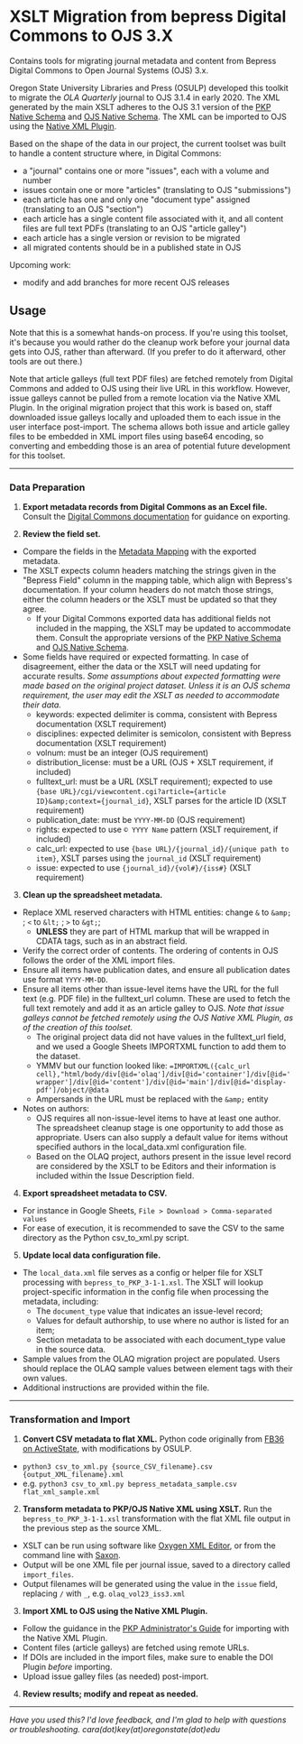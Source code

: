 # XSLT Migration from bepress Digital Commons to OJS 3.X

Contains tools for migrating journal metadata and content from Bepress Digital Commons to Open Journal Systems (OJS) 3.x.

Oregon State University Libraries and Press (OSULP) developed this toolkit to migrate the _OLA Quarterly_ journal to OJS 3.1.4 in early 2020. The XML generated by the main XSLT adheres to the OJS 3.1 version of the [PKP Native Schema](https://github.com/pkp/pkp-lib/blob/main/plugins/importexport/native/pkp-native.xsd) and [OJS Native Schema](https://github.com/pkp/ojs/blob/main/plugins/importexport/native/native.xsd). The XML can be imported to OJS using the [Native XML Plugin](https://docs.pkp.sfu.ca/admin-guide/en/data-import-and-export#native-xml-plugin). 

Based on the shape of the data in our project, the current toolset was built to handle a content structure where, in Digital Commons:

- a "journal" contains one or more "issues", each with a volume and number
- issues contain one or more "articles" (translating to OJS "submissions")
- each article has one and only one "document type" assigned (translating to an OJS "section")
- each article has a single content file associated with it, and all content files are full text PDFs (translating to an OJS "article galley")
- each article has a single version or revision to be migrated
- all migrated contents should be in a published state in OJS

Upcoming work:

* modify and add branches for more recent OJS releases

## Usage

Note that this is a somewhat hands-on process. If you're using this toolset, it's because you would rather do the cleanup work before your journal data gets into OJS, rather than afterward. (If you prefer to do it afterward, other tools are out there.)

Note that article galleys (full text PDF files) are fetched remotely from Digital Commons and added to OJS using their live URL in this workflow. However, issue galleys cannot be pulled from a remote location via the Native XML Plugin. In the original migration project that this work is based on, staff downloaded issue galleys locally and uploaded them to each issue in the user interface post-import. The schema allows both issue and article galley files to be embedded in XML import files using base64 encoding, so converting and embedding those is an area of potential future development for this toolset.  

- - - - - - - -

### Data Preparation

1. __Export metadata records from Digital Commons as an Excel file.__ Consult the [Digital Commons documentation](https://bepress.com/reference_guide_dc/batch-upload-export-revise/) for guidance on exporting. 

2. __Review the field set.__ 

- Compare the fields in the [Metadata Mapping](https://github.com/osulp/bepress-ojs-xslt/wiki/Metadata-Mapping) with the exported metadata.
- The XSLT expects column headers matching the strings given in the "Bepress Field" column in the mapping table, which align with Bepress's documentation. If your column headers do not match those strings, either the column headers or the XSLT must be updated so that they agree.
    - If your Digital Commons exported data has additional fields not included in the mapping, the XSLT may be updated to accommodate them. Consult the appropriate versions of the [PKP Native Schema](https://github.com/pkp/pkp-lib/blob/main/plugins/importexport/native/pkp-native.xsd) and [OJS Native Schema](https://github.com/pkp/ojs/blob/main/plugins/importexport/native/native.xsd).
- Some fields have required or expected formatting. In case of disagreement, either the data or the XSLT will need updating for accurate results. _Some assumptions about expected formatting were made based on the original project dataset. Unless it is an OJS schema requirement, the user may edit the XSLT as needed to accommodate their data._
    - keywords: expected delimiter is comma, consistent with Bepress documentation (XSLT requirement)
    - disciplines: expected delimiter is semicolon, consistent with Bepress documentation (XSLT requirement)
    - volnum: must be an integer (OJS requirement)
    - distribution_license: must be a URL (OJS + XSLT requirement, if included)
    - fulltext_url: must be a URL (XSLT requirement); expected to use `{base URL}/cgi/viewcontent.cgi?article={article ID}&amp;context={journal_id}`, XSLT parses for the article ID (XSLT requirement)
    - publication_date: must be `YYYY-MM-DD` (OJS requirement)
    - rights: expected to use `© YYYY Name` pattern (XSLT requirement, if included)
    - calc_url: expected to use `{base URL}/{journal_id}/{unique path to item}`, XSLT parses using the `journal_id` (XSLT requirement)
    - issue: expected to use `{journal_id}/{vol#}/{iss#}` (XSLT requirement)

3. __Clean up the spreadsheet metadata.__ 

- Replace XML reserved characters with HTML entities: change `&` to `&amp;` ; `<` to `&lt;` ; `>` to `&gt;`;
    - __UNLESS__ they are part of HTML markup that will be wrapped in CDATA tags, such as in an abstract field.
- Verify the correct order of contents. The ordering of contents in OJS follows the order of the XML import files.
- Ensure all items have publication dates, and ensure all publication dates use format `YYYY-MM-DD`.
- Ensure all items other than issue-level items have the URL for the full text (e.g. PDF file) in the fulltext_url column. These are used to fetch the full text remotely and add it as an article galley to OJS. _Note that issue galleys cannot be fetched remotely using the OJS Native XML Plugin, as of the creation of this toolset._
    - The original project data did not have values in the fulltext_url field, and we used a Google Sheets IMPORTXML function to add them to the dataset. 
    - YMMV but our function looked like: `=IMPORTXML({calc_url cell},"html/body/div[@id='olaq']/div[@id='container']/div[@id='wrapper']/div[@id='content']/div[@id='main']/div[@id='display-pdf']/object/@data`
    - Ampersands in the URL must be replaced with the `&amp;` entity
- Notes on authors: 
    - OJS requires all non-issue-level items to have at least one author. The spreadsheet cleanup stage is one opportunity to add those as appropriate. Users can also supply a default value for items without specified authors in the local_data.xml configuration file.
    - Based on the OLAQ project, authors present in the issue level record are considered by the XSLT to be Editors and their information is included within the Issue Description field.   

4. __Export spreadsheet metadata to CSV.__

- For instance in Google Sheets, `File > Download > Comma-separated values` 
- For ease of execution, it is recommended to save the CSV to the same directory as the Python csv_to_xml.py script.

5. __Update local data configuration file.__ 

- The `local_data.xml` file serves as a config or helper file for XSLT processing with `bepress_to_PKP_3-1-1.xsl`. The XSLT will lookup project-specific information in the config file when processing the metadata, including:
    - The `document_type` value that indicates an issue-level record;
    - Values for default authorship, to use where no author is listed for an item;
    - Section metadata to be associated with each document_type value in the source data.
- Sample values from the OLAQ migration project are populated. Users should replace the OLAQ sample values between element tags with their own values.
- Additional instructions are provided within the file.

- - - - -

### Transformation and Import

1. __Convert CSV metadata to flat XML.__ Python code originally from [FB36 on ActiveState](https://code.activestate.com/recipes/577423-convert-csv-to-xml/), with modifications by OSULP.

- `python3 csv_to_xml.py {source_CSV_filename}.csv {output_XML_filename}.xml`
- e.g. `python3 csv_to_xml.py bepress_metadata_sample.csv flat_xml_sample.xml`

2. __Transform metadata to PKP/OJS Native XML using XSLT.__ Run the `bepress_to_PKP_3-1-1.xsl` transformation with the flat XML file output in the previous step as the source XML. 
 
- XSLT can be run using software like [Oxygen XML Editor](https://www.oxygenxml.com), or from the command line with [Saxon](http://saxon.sourceforge.net). 
- Output will be one XML file per journal issue, saved to a directory called `import_files`. 
- Output filenames will be generated using the value in the `issue` field, replacing `/` with `_`, e.g. `olaq_vol23_iss3.xml` 

3. __Import XML to OJS using the Native XML Plugin.__ 

- Follow the guidance in the [PKP Administrator's Guide](https://docs.pkp.sfu.ca/admin-guide/en/data-import-and-export#native-xml-plugin) for importing with the Native XML Plugin.
- Content files (article galleys) are fetched using remote URLs.  
- If DOIs are included in the import files, make sure to enable the DOI Plugin _before_ importing. 
- Upload issue galley files (as needed) post-import. 
    
4. __Review results; modify and repeat as needed.__

- - - - - 

_Have you used this? I'd love feedback, and I'm glad to help with questions or troubleshooting. cara(dot)key(at)oregonstate(dot)edu_
